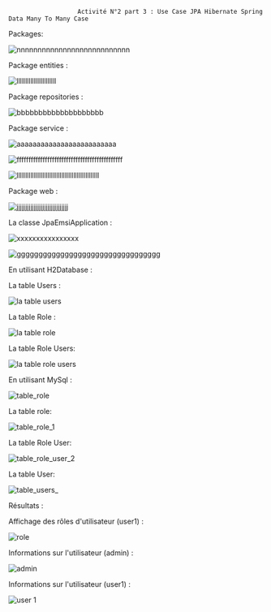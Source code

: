                        Activité N°2 part 3 : Use Case JPA Hibernate Spring Data Many To Many Case

Packages:

![nnnnnnnnnnnnnnnnnnnnnnnnnnn](https://user-images.githubusercontent.com/107000262/232955440-fd174eac-27f1-409a-ad4b-0f2ed0bc10fe.png)

Package entities :

![lllllllllllllllllllllll](https://user-images.githubusercontent.com/107000262/232956096-98dac748-2fac-46f8-a464-420120652562.png)

Package repositories :

![bbbbbbbbbbbbbbbbbbbb](https://user-images.githubusercontent.com/107000262/232956362-edf11ee2-2b05-4324-bf5f-863b93834e63.png)

Package service :

![aaaaaaaaaaaaaaaaaaaaaaaaa](https://user-images.githubusercontent.com/107000262/232956568-ab6be41c-709a-4da1-86f0-dd0c61eeb737.png)

![fffffffffffffffffffffffffffffffffffffffffffff](https://user-images.githubusercontent.com/107000262/232956751-a3361530-c56e-425b-8df0-1f8906e8f3da.png)

![llllllllllllllllllllllllllllllllllllllllllllllll](https://user-images.githubusercontent.com/107000262/232956856-8fda57c9-b2b9-48c3-81ac-62c824287b7f.png)

Package web :

![jjjjjjjjjjjjjjjjjjjjjjjjjjjjjj](https://user-images.githubusercontent.com/107000262/232957003-21776290-4a55-43be-8c1a-14adac5da8a6.png)

La classe JpaEmsiApplication :

![xxxxxxxxxxxxxxxx](https://user-images.githubusercontent.com/107000262/232957735-d91bd95e-01bc-4096-8bac-d274bcaa913e.png)


![ggggggggggggggggggggggggggggggggg](https://user-images.githubusercontent.com/107000262/232958009-3825c83d-bbe8-45ee-ade9-c81244283c9a.png)

En utilisant H2Database :

La table Users :

![la table users ](https://user-images.githubusercontent.com/107000262/232970502-31aec59d-4aa1-42eb-bb7e-b7529118e0dc.png)

La table Role :

![la table role ](https://user-images.githubusercontent.com/107000262/232970545-1632fb9d-c9f6-42d2-9872-ae0629ca9576.png)

La table Role Users:

![la table role users ](https://user-images.githubusercontent.com/107000262/232970601-e9b5b285-9d1a-4632-b0b1-77d156957a9f.png)





En utilisant MySql :

![table_role](https://user-images.githubusercontent.com/107000262/232959879-7bc314f5-e38d-493c-b1bd-ddc6e47d16b6.png)

La table  role:

![table_role_1](https://user-images.githubusercontent.com/107000262/232960007-db4e70ad-e844-4605-a02f-b5e905916aaa.png)

La table Role User: 

![table_role_user_2](https://user-images.githubusercontent.com/107000262/232960132-3a1635a8-5ade-4e69-83da-c6080f23eae8.png)

La table User:

![table_users_](https://user-images.githubusercontent.com/107000262/232960134-bbdf6217-215a-43ce-9ae8-8ca1acad3ec6.png)

Résultats :

Affichage des rôles d'utilisateur (user1) :

![role](https://user-images.githubusercontent.com/107000262/232958835-f660bafd-624e-402f-8cf2-7079a6f94230.png)


Informations sur l'utilisateur (admin) : 


![admin](https://user-images.githubusercontent.com/107000262/232971032-a01b6692-4225-4c33-b9c9-e95d366bd14c.png)


Informations sur l'utilisateur (user1) :



![user 1 ](https://user-images.githubusercontent.com/107000262/232971036-79154da8-a341-4884-a0ac-f05180224d5a.png)










